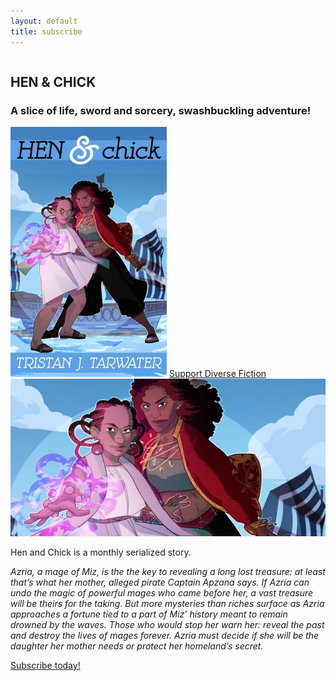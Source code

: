 ```yaml
---
layout: default
title: subscribe
---
```


<div class="row">
  <div class="small-12 columns center-text">
    <div class="small-12 medium-offset-4 medium-7">
    <h2>HEN &amp; CHICK</h2>
    <h3>A slice of life, sword and sorcery, swashbuckling adventure!</h3>
    </div>
  </div>
  <div class="small-12 medium-3 left center-text">
    <img src="/images/hen-and-chick-subscribe.jpg" alt="Hen &amp; Chick cover" class="left hide-for-small">
        <script src="https://gumroad.com/js/gumroad.js"></script>
    <a class="gumroad-button" href="https://gum.co/BGAT" target="_blank">Support Diverse Fiction</a>
  </div>
  <div class="small-12 medium-9 right center-text pad-lr-15">
      <img src="/images/hac-gumroad.jpg" alt="Hen and Chick Gumroad image">
    <p>Hen and Chick is a monthly serialized story.</p>
    <em>Azria, a mage of Miz, is the the key to revealing a long lost treasure: at least that’s what her mother, alleged pirate Captain Apzana says. If Azria can undo the magic of powerful mages who came before her, a vast treasure will be theirs for the taking. But more mysteries than riches surface as Azria approaches a fortune tied to a part of Miz’ history meant to remain drowned by the waves. Those who would stop her warn her: reveal the past and destroy the lives of mages forever. Azria must decide if she will be the daughter her mother needs or protect her homeland’s secret. </em>
    <script src="https://gumroad.com/js/gumroad.js"></script>
    <p><a class="gumroad-button" href="https://gum.co/BGAT" target="_blank">Subscribe today!</a></p>
  </div>
  <div class="small-12 medium-offset-2 medium-7 columns">

  </div>
</div>